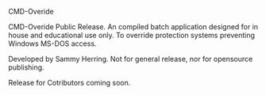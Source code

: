 CMD-Overide

CMD-Overide Public Release. An compiled batch application designed for in house and educational use only. To override protection systems preventing Windows MS-DOS access.

Developed by Sammy Herring. Not for general release, nor for opensource publishing.

Release for Cotributors coming soon.
